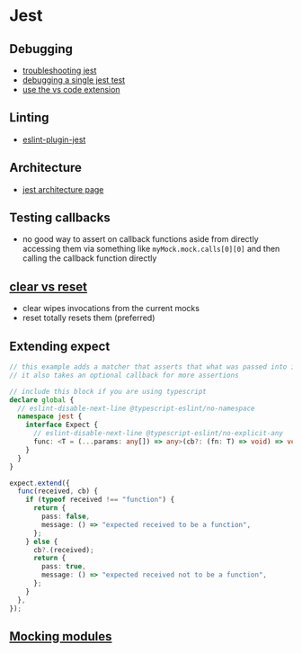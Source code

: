 # Jest

## Debugging

- [troubleshooting jest](https://jestjs.io/docs/troubleshooting)
- [debugging a single jest test](https://stackoverflow.com/questions/50497785/debug-a-single-test-in-jest)
- [use the vs code extension](https://github.com/jest-community/vscode-jest)

## Linting

- [eslint-plugin-jest](https://www.npmjs.com/package/eslint-plugin-jest)

## Architecture

- [jest architecture page](https://jestjs.io/docs/architecture)

## Testing callbacks

- no good way to assert on callback functions aside from directly accessing them via something like `myMock.mock.calls[0][0]` and then calling the callback function directly

## [clear vs reset](https://www.codegrepper.com/code-examples/javascript/frameworks/angular/jest+mock+reset+vs+clear)

- clear wipes invocations from the current mocks
- reset totally resets them (preferred)

## Extending expect

```ts
// this example adds a matcher that asserts that what was passed into it was a func
// it also takes an optional callback for more assertions

// include this block if you are using typescript
declare global {
  // eslint-disable-next-line @typescript-eslint/no-namespace
  namespace jest {
    interface Expect {
      // eslint-disable-next-line @typescript-eslint/no-explicit-any
      func: <T = (...params: any[]) => any>(cb?: (fn: T) => void) => void;
    }
  }
}

expect.extend({
  func(received, cb) {
    if (typeof received !== "function") {
      return {
        pass: false,
        message: () => "expected received to be a function",
      };
    } else {
      cb?.(received);
      return {
        pass: true,
        message: () => "expected received not to be a function",
      };
    }
  },
});
```

## [Mocking modules](https://remarkablemark.org/blog/2021/07/01/jest-mock-node-modules-create-react-app/)
